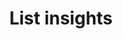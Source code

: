 ---
title: List insights
excerpt: List insights associated with a project.
api:
  file: data-world.json
  operationId: getInsightsForProject
hidden: false
---